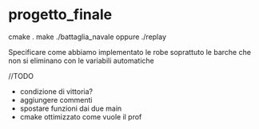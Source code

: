 # progetto_finale

cmake . 
make 
./battaglia_navale oppure ./replay

 Specificare come abbiamo implementato le robe
 soprattuto le barche che non si eliminano con le variabili automatiche


 //TODO 
 - condizione di vittoria?
 - aggiungere commenti
 - spostare funzioni dai due main
 - cmake ottimizzato come vuole il prof

